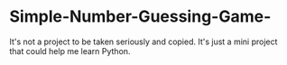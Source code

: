 # Simple-Number-Guessing-Game-
It's not a project to be taken seriously and copied. It's just a mini project that could help me learn Python.
